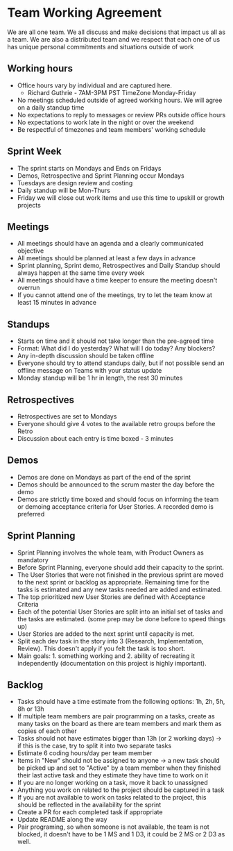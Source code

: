 # Team Working Agreement

We are all one team. We all discuss and make decisions that impact us all as a team.  We are also a distributed team and we respect that each one of us has unique personal commitments and situations outside of work

## Working hours

- Office hours vary by individual and are captured here.
  - Richard Guthrie - 7AM-3PM PST TimeZone Monday-Friday
- No meetings scheduled outside of agreed working hours.  We will agree on a daily standup time
- No expectations to reply to messages or review PRs outside office hours
- No expectations to work late in the night or over the weekend
- Be respectful of timezones and team members' working schedule

## Sprint Week

- The sprint starts on Mondays and Ends on Fridays
- Demos, Retrospective and Sprint Planning occur Mondays  
- Tuesdays are design review and costing  
- Daily standup will be Mon-Thurs
- Friday we will close out work items and use this time to upskill or growth projects

## Meetings

- All meetings should have an agenda and a clearly communicated objective
- All meetings should be planned at least a few days in advance
- Sprint planning, Sprint demo, Retrospectives and Daily Standup should always happen at the same time every week
- All meetings should have a time keeper to ensure the meeting doesn't overrun
- If you cannot attend one of the meetings, try to let the team know at least 15 minutes in advance

## Standups

- Starts on time and it should not take longer than the pre-agreed time
- Format: What did I do yesterday? What will I do today? Any blockers?
- Any in-depth discussion should be taken offline
- Everyone should try to attend standups daily, but if not possible send an offline message on Teams with your status update
- Monday standup will be 1 hr in length, the rest 30 minutes

## Retrospectives

- Retrospectives are set to Mondays
- Everyone should give 4 votes to the available retro groups before the Retro
- Discussion about each entry is time boxed - 3 minutes

## Demos

- Demos are done on Mondays as part of the end of the sprint
- Demos should be announced to the scrum master the day before the demo
- Demos are strictly time boxed and should focus on informing the team or demoing acceptance criteria for User Stories.  A recorded demo is preferred

## Sprint Planning

- Sprint Planning involves the whole team, with Product Owners as mandatory
- Before Sprint Planning, everyone should add their capacity to the sprint.
- The User Stories that were not finished in the previous sprint are moved to the next sprint or backlog as appropriate. Remaining time for the tasks is estimated and any new tasks needed are added and estimated.
- The top prioritized new User Stories are defined with Acceptance Criteria
- Each of the potential User Stories are split into an initial set of tasks and the tasks are estimated. (some prep may be done before to speed things up)
- User Stories are added to the next sprint until capacity is met.
- Split each dev task in the story into 3 (Research, Implementation, Review). This doesn't apply if you felt the task is too short.
- Main goals: 1. something working and 2. ability of recreating it independently (documentation on this project is highly important).

## Backlog

- Tasks should have a time estimate from the following options: 1h, 2h, 5h, 8h or 13h
- If multiple team members are pair programming on a tasks, create as many tasks on the board as there are team members and mark them as copies of each other
- Tasks should not have estimates bigger than 13h (or 2 working days) -> if this is the case, try to split it into two separate tasks
- Estimate 6 coding hours/day per team member
- Items in "New" should not be assigned to anyone -> a new task should be picked up and set to "Active" by a team member when they finished their last active task and they estimate they have time to work on it
- If you are no longer working on a task, move it back to unassigned
- Anything you work on related to the project should be captured in a task
- If you are not available to work on tasks related to the project, this should be reflected in the availability for the sprint
- Create a PR for each completed task if appropriate
- Update README along the way
- Pair programing, so when someone is not available, the team is not blocked, it doesn't have to be 1 MS and 1 D3, it could be 2 MS or 2 D3 as well.